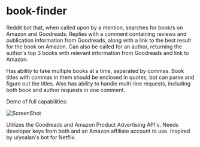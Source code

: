 # book-finder

Reddit bot that, when called upon by a mention, searches for book/s on Amazon and Goodreads. Replies with a comment containing reviews and publication information from Goodreads, along with a link to the best result for the book on Amazon. Can also be called for an author, returning the author's top 3 books with relevant information from Goodreads and link to Amazon. 

Has ability to take multiple books at a time, separated by commas. Book titles with commas in them should be enclosed in quotes, bot can parse and figure out the titles. Also has ability to handle multi-line requests, including both book and author requests in one comment. 

Demo of full capabilities: 

![ScreenShot](https://raw.github.com/rodhoopar/book-finder/master/book%20finder%20example.png)

Utilizes the Goodreads and Amazon Product Advertising API's. Needs developer keys from both and an Amazon affiliate account to use. Inspired by u/yoalan's bot for Netflix. 

